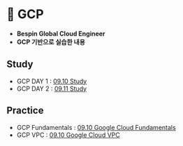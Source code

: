 # 📙 GCP
- **Bespin Global Cloud Engineer**
- **GCP 기반으로 실습한 내용**
## Study
- GCP DAY 1 : [09.10 Study](https://www.notion.so/psjrepository/DAY-41-26a3d86ddbdc802bad9cd10c625120f9)
- GCP DAY 2 : [09.11 Study](https://www.notion.so/psjrepository/DAY-42-26b3d86ddbdc80bfa73fcfd93a9b2898)
## Practice
- GCP Fundamentals : [09.10 Google Cloud Fundamentals](practice/01_01_GCP.md)
- GCP VPC : [09.10 Google Cloud VPC](practice/01_02_GCP.md)